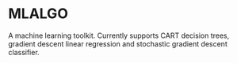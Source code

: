 # MLALGO

A machine learning toolkit. Currently supports CART decision trees, gradient descent linear regression and stochastic gradient descent classifier.
